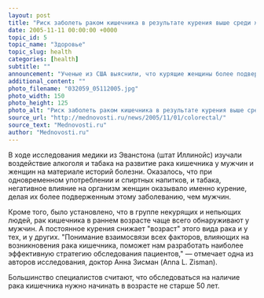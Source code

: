 ```yaml
---
layout: post
title: "Риск заболеть раком кишечника в результате курения выше среди женщин"
date: 2005-11-11 00:00:00 +0000
topic_id: 5
topic_name: "Здоровье"
topic_slug: health
categories: [health]
subtitle: ""
announcement: "Ученые из США выяснили, что курящие женщины более подвержены раку кишечника, чем мужчины, сообщает Newswise. Результаты наблюдения были представлены на 70-ой научной конференции Американского колледжа гастроэнтерологии (70th Annual Scientific Meeting of the American College of Gastroenterology)."
additional_content: ""
photo_filename: "032059_05112005.jpg"
photo_width: 150
photo_height: 125
photo_alt: "Риск заболеть раком кишечника в результате курения выше среди женщин"
source_url: "http://mednovosti.ru/news/2005/11/01/colorectal/"
source_text: "Mednovosti.ru"
author: "Mednovosti.ru"
---
```

В ходе исследования медики из Эванстона (штат Иллинойс) изучали воздействие алкоголя и табака на развитие рака кишечника у мужчин и женщин на материале историй болезни. Оказалось, что при одновременном употреблении и спиртных напитков, и табака, негативное влияние на организм женщин оказывало именно курение, делая их более подверженным этому заболеванию, чем мужчин.

Кроме того, было установлено, что в группе некурящих и непьющих людей, рак кишечника в раннем возрасте чаще всего обнаруживают у мужчин. А постоянное курения снижает "возраст" этого вида рака и у тех, и у других. "Понимание взаимосвязи всех факторов, влияющих на возникновения рака кишечника, поможет нам разработать наиболее эффективную стратегию обследования пациентов," &mdash; отмечает одна из авторов исследования, доктор Анна Зисман (Anna L. Zisman).

Большинство специалистов считают, что обследоваться на наличие рака кишечника нужно начинать в возрасте не старше 50 лет.
